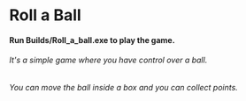 # Roll a Ball
#### Run Builds/Roll_a_ball.exe to play the game.
###### It's a simple game where you have control over a ball.
###### You can move the ball inside a box and you can collect points.
